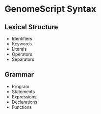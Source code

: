 # GenomeScript Syntax

## Lexical Structure

- Identifiers
- Keywords
- Literals
- Operators
- Separators

## Grammar

- Program
- Statements
- Expressions
- Declarations
- Functions

